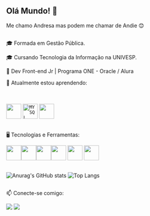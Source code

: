 ## Olá Mundo! 👋

Me chamo Andresa mas podem me chamar de Andie 😊
##
<p>🎓 Formada em Gestão Pública.<p/>
<p> 🎓 Cursando Tecnologia da Informação na UNIVESP.
<p>🌱 Dev Front-end Jr | Programa ONE - Oracle / Alura</p>

<p>📓 Atualmente estou aprendendo:</p>
<br>
<br>
<div align-items:center>

<img src="https://cdn.jsdelivr.net/gh/devicons/devicon/icons/python/python-original.svg" width="40" height="40"/>
<code><img width="40px" src="https://cdn.jsdelivr.net/gh/devicons/devicon/icons/mysql/mysql-original.svg" title = "MYSQL"/></code>
<img src="https://cdn.jsdelivr.net/gh/devicons/devicon/icons/mysql/mysql-original-wordmark.svg" width="40" height="40" /> 
  

          
</div>

##

🖥️ Tecnologias e Ferramentas:

<img src="https://cdn.jsdelivr.net/gh/devicons/devicon/icons/html5/html5-plain.svg" width="40" height="40"/><img src="https://cdn.jsdelivr.net/gh/devicons/devicon/icons/css3/css3-plain.svg" width="40" height="40"/><img src="https://cdn.jsdelivr.net/gh/devicons/devicon/icons/javascript/javascript-plain.svg" width="40" height="40"/><img src="https://cdn.jsdelivr.net/gh/devicons/devicon/icons/git/git-plain.svg" width="40" height="40"/> <img src="https://cdn.jsdelivr.net/gh/devicons/devicon/icons/vscode/vscode-original.svg" width="40" height="40"/> <img src="https://cdn.jsdelivr.net/gh/devicons/devicon/icons/github/github-original.svg" width="40" height="40"/>


##

<div>
  
  ![Anurag's GitHub stats](https://github-readme-stats.vercel.app/api?username=AndieReis&show_icons=true&include_all_commits=true&theme=transparent&hide_border=true)
  ![Top Langs](https://github-readme-stats.vercel.app/api/top-langs/?username=AndieReis&show_icons=true&theme=transparent&hide_border=true)
  
  
</div>  

##

📫 Conecte-se comigo:

<div>
<a href = "mailto:andie.reis@gmail.com"><img src="https://img.shields.io/badge/Gmail-D14836?style=for-the-badge&logo=gmail&logoColor=white" target="_blank"></a>
<a href="https://www.linkedin.com/in/andresa-reis-fernandes" target="_blank"><img src="https://img.shields.io/badge/-LinkedIn-%230077B5?style=for-the-badge&logo=linkedin&logoColor=white" target="_blank"></a>   
</div>

##


